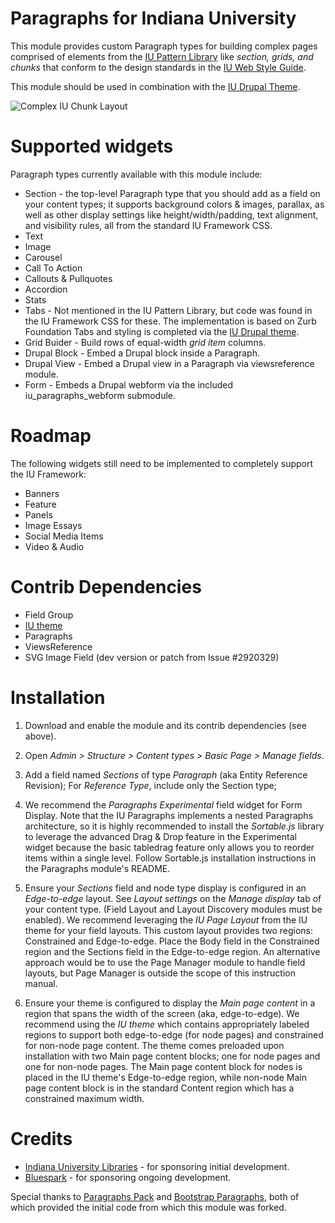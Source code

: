 # Paragraphs for Indiana University

This module provides custom Paragraph types for building complex pages
comprised of elements from the [IU Pattern Library][1] like <em>section,
grids, and chunks</em>  that conform to the design standards in the
[IU Web Style Guide][1].

This module should be used in combination with the [IU Drupal Theme][3].

![Complex IU Chunk Layout](https://styleguide.iu.edu/images/greybox2.png)


# Supported widgets

Paragraph types currently available with this module include:

* Section - the top-level Paragraph type that you should add as a field on
    your content types; it supports background colors & images, parallax, as
    well as other display settings like height/width/padding, text alignment,
    and visibility rules, all from the standard IU Framework CSS.
* Text
* Image
* Carousel
* Call To Action
* Callouts & Pullquotes
* Accordion
* Stats
* Tabs - Not mentioned in the IU Pattern Library, but code was found in the IU
    Framework CSS for these. The implementation is based on Zurb Foundation
    Tabs and styling is completed via the [IU Drupal theme][3].
* Grid Buider - Build rows of equal-width <em>grid item</em> columns.
* Drupal Block - Embed a Drupal block inside a Paragraph.
* Drupal View - Embed a Drupal view in a Paragraph via viewsreference module.
* Form - Embeds a Drupal webform via the included iu_paragraphs_webform
    submodule.


# Roadmap

The following widgets still need to be implemented to completely support the
IU Framework:

* Banners
* Feature
* Panels
* Image Essays
* Social Media Items
* Video & Audio


# Contrib Dependencies

* Field Group
* [IU theme][3]
* Paragraphs
* ViewsReference
* SVG Image Field (dev version or patch from Issue #2920329)


# Installation

1) Download and enable the module and its contrib dependencies (see above).

2) Open _Admin > Structure > Content types > Basic Page > Manage fields_.

3) Add a field named _Sections_ of type _Paragraph_ (aka Entity Reference
    Revision); For _Reference Type_, include only the Section type;

4) We recommend the _Paragraphs Experimental_ field widget for Form Display.
    Note that the IU Paragraphs implements a nested Paragraphs architecture,
    so it is highly recommended to install the _Sortable.js_ library to
    leverage the advanced Drag & Drop feature in the Experimental widget
    because the basic tabledrag feature only allows you to reorder items
    within a single level. Follow Sortable.js installation instructions in
    the Paragraphs module's README.

5) Ensure your _Sections_ field and node type display is configured in an
    _Edge-to-edge_ layout. See _Layout settings_ on the _Manage display_ tab
    of your content type. (Field Layout and Layout Discovery modules must be
    enabled).  We recommend leveraging the _IU Page Layout_ from the IU theme
    for your field layouts.  This custom layout provides two regions:
    Constrained and Edge-to-edge.  Place the Body field in the Constrained
    region and the Sections field in the Edge-to-edge region.  An alternative
    approach would be to use the Page Manager module to handle field layouts,
    but Page Manager is outside the scope of this instruction manual.

6) Ensure your theme is configured to display the _Main page content_ in a
    region that spans the width of the screen (aka, edge-to-edge). We recommend
    using the _IU theme_  which contains appropriately labeled regions to
    support both edge-to-edge (for node pages) and constrained for non-node
    page content. The theme comes preloaded upon installation with two Main
    page content blocks;  one for node pages and one for non-node pages. The
    Main page content block for nodes is placed in the IU theme's Edge-to-edge
    region, while non-node Main page content block is in the standard Content
    region which has a constrained maximum width.

# Credits

* [Indiana University Libraries][4] - for sponsoring initial development.
* [Bluespark][5] - for sponsoring ongoing development.

Special thanks to [Paragraphs Pack][6] and [Bootstrap Paragraphs][7], both
of which provided the initial code from which this module was forked.

[1]: https://styleguide.iu.edu/pattern-library/ (IU Pattern Library)
[2]: https://styleguide.iu.edu/ (IU Style Guide)
[3]: https://drupal.org/project/iu (IU Drupal Theme)
[4]: https://libraries.indiana.edu (IU Libraries)
[5]: https://www.bluespark.com (Bluespark)
[6]: https://github.com/mishac/paragraphs_pack (Paragraphs Pack)
[7]: https://www.drupal.org/project/bootstrap_paragraphs (Bootstrap Paragraphs)
